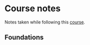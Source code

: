 # Course notes

Notes taken while following this [course](https://learning.edx.org/course/course-v1:StanfordOnline+SOE.XMATSCI0001+1T2020/home).

## Foundations

